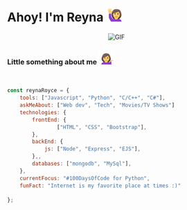 <h1>Ahoy! I'm Reyna <img src="icons\raise_hands.gif" width="35px"></h1>
<p align="center">
 <img align="center" alt="GIF" src="icons\Hello.gif" width="500" height="350" />
</p>
<h3>Little something about me <img src="icons\icon.gif" width="35px"></h3>
<br>


```javascript
const reynaRoyce = {
    tools: ["Javascript", "Python", "C/C++", "C#"],
    askMeAbout: ["Web dev", "Tech", "Movies/TV Shows"]
    technologies: {
        frontEnd: {
                ["HTML", "CSS", "Bootstrap"],
        },
        backEnd: {
            js: ["Node", "Express", "EJS"],
        },,
        databases: ["mongodb", "MySql"],
    },
    currentFocus: "#100DaysOfCode for Python",
    funFact: "Internet is my favorite place at times :)"

};
```
